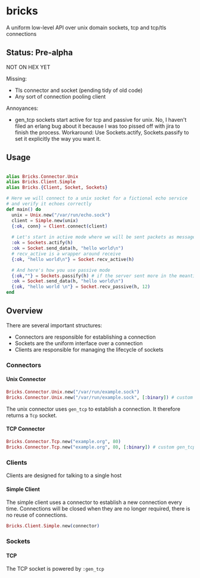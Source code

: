 # bricks

A uniform low-level API over unix domain sockets, tcp and tcp/tls connections

## Status: Pre-alpha

NOT ON HEX YET

Missing:
- Tls connector and socket (pending tidy of old code)
- Any sort of connection pooling client

Annoyances:

- gen_tcp sockets start active for tcp and passive for unix.
  No, I haven't filed an erlang bug about it because I was too pissed off with jira to finish the process.
  Workaround: Use Sockets.actify, Sockets.passify to set it explicitly the way you want it.

## Usage

```elixir

alias Bricks.Connector.Unix
alias Bricks.Client.Simple
alias Bricks.{Client, Socket, Sockets}

# Here we will connect to a unix socket for a fictional echo service
# and verify it echoes correctly
def main() do
  unix = Unix.new("/var/run/echo.sock")
  client = Simple.new(unix)
  {:ok, conn} = Client.connect(client)
  
  # Let's start in active mode where we will be sent packets as messages
  :ok = Sockets.actify(h)
  :ok = Socket.send_data(h, "hello world\n")
  # recv_active is a wrapper around receive
  {:ok, "hello world\n"} = Socket.recv_active(h)

  # And here's how you use passive mode
  {:ok,""} = Sockets.passify(h) # if the server sent more in the meantime, won't be ""
  :ok = Socket.send_data(h, "hello world\n")
  {:ok, "hello world \n"} = Socket.recv_passive(h, 12)
end

```


## Overview

There are several important structures:

- Connectors are responsible for establishing a connection
- Sockets are the uniform interface over a connection
- Clients are responsible for managing the lifecycle of sockets

### Connectors

#### Unix Connector

```elixir
Bricks.Connector.Unix.new("/var/run/example.sock")
Bricks.Connector.Unix.new("/var/run/example.sock", [:binary]) # custom gen_tcp opts
```

The unix connector uses `gen_tcp` to establish a connection. It therefore returns a `Tcp` socket.

#### TCP Connector

```elixir
Bricks.Connector.Tcp.new("example.org", 80)
Bricks.Connector.Tcp.new("example.org", 80, [:binary]) # custom gen_tcp opts
```

<!-- #### TLS Connector -->

<!-- ```elixir -->
<!-- ``` -->

### Clients

Clients are designed for talking to a single host

#### Simple Client

The simple client uses a connector to establish a new connection every time.
Connections will be closed when they are no longer required, there is no reuse of connections.

```elixir
Bricks.Client.Simple.new(connector)
```

### Sockets

#### TCP

The TCP socket is powered by `:gen_tcp`

<!-- #### TLS -->


